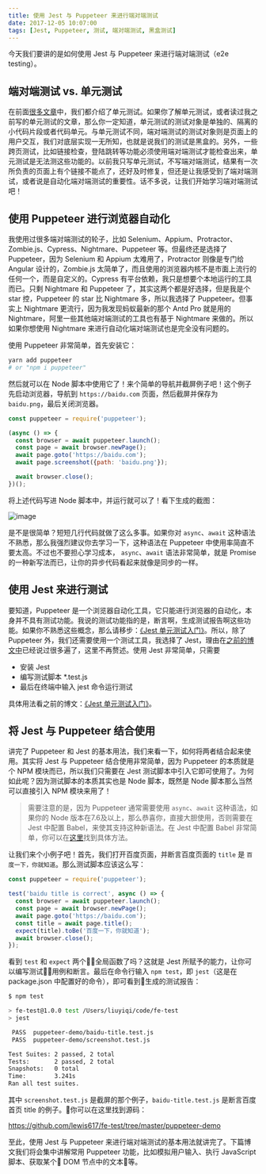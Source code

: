 ```yaml
---
title: 使用 Jest 与 Puppeteer 来进行端对端测试
date: 2017-12-05 10:07:00
tags: [Jest, Puppeteer, 测试, 端对端测试, 黑盒测试]
---
```


今天我们要讲的是如何使用 Jest 与 Puppeteer 来进行端对端测试（e2e testing）。

<!--more-->

## 端对端测试 vs. 单元测试

在前面[很多文章](http://www.liuyiqi.cn/tags/%E5%8D%95%E5%85%83%E6%B5%8B%E8%AF%95/)中，我们都介绍了单元测试。如果你了解单元测试，或者读过我之前写的单元测试的文章，那么你一定知道，单元测试的测试对象是单独的、隔离的小代码片段或者代码单元。与单元测试不同，端对端测试的测试对象则是页面上的用户交互，我们对底层实现一无所知，也就是说我们的测试是黑盒的。另外，一些跨页测试，比如链接检查，登陆跳转等功能必须使用端对端测试才能检查出来，单元测试是无法测这些功能的。以前我只写单元测试，不写端对端测试，结果有一次所负责的页面上有个链接不能点了，还好及时修复，但还是让我感受到了端对端测试，或者说是自动化端对端测试的重要性。话不多说，让我们开始学习端对端测试吧！

## 使用 Puppeteer 进行浏览器自动化

我使用过很多端对端测试的轮子，比如 Selenium、Appium、Protractor、Zombie.js、Cypress、Nightmare、Puppeteer 等。但最终还是选择了 Puppeteer，因为 Selenium 和 Appium 太难用了，Protractor 则像是专门给 Angular 设计的，Zombie.js 太简单了，而且使用的浏览器内核不是市面上流行的任何一个，而是自定义的。Cypress 有平台依赖，我只是想要个本地运行的工具而已。只剩 Nightmare 和 Puppeteer 了，其实这两个都是好选择，但是我是个 star 控，Puppeteer 的 star 比 Nightmare 多，所以我选择了 Puppeteer。但事实上 Nightmare 更流行，因为我发现蚂蚁最新的那个 Antd Pro 就是用的 Nightmare，阿里一些其他端对端测试的工具也有基于 Nightmare 来做的。所以如果你想使用 Nightmare 来进行自动化端对端测试也是完全没有问题的。


使用 Puppeteer 非常简单，首先安装它：

```sh
yarn add puppeteer
# or "npm i puppeteer"
```

然后就可以在 Node 脚本中使用它了！来个简单的导航并截屏例子吧！这个例子先启动浏览器，导航到 `https://baidu.com` 页面，然后截屏并保存为 `baidu.png`，最后关闭浏览器。

```js
const puppeteer = require('puppeteer');

(async () => {
  const browser = await puppeteer.launch();
  const page = await browser.newPage();
  await page.goto('https://baidu.com');
  await page.screenshot({path: 'baidu.png'});

  await browser.close();
})();
```

将上述代码写进 Node 脚本中，并运行就可以了！看下生成的截图：

![image](https://ws4.sinaimg.cn/large/83900b4egy1fm5t4ehv5pj20m80gomxw.jpg)

是不是很简单？短短几行代码就做了这么多事。如果你对 `async`、`await` 这种语法不熟悉，那么我强烈建议你去学习一下，这种语法在 Puppeteer 中使用率简直不要太高。不过也不要担心学习成本， `async`、`await` 语法非常简单，就是 Promise 的一种新写法而已，让你的异步代码看起来就像是同步的一样。

## 使用 Jest 来进行测试

要知道，Puppeteer 是一个浏览器自动化工具，它只能进行浏览器的自动化，本身并不具有测试功能。我说的测试功能指的是，断言啊，生成测试报告啊这些功能。如果你不熟悉这些概念，那么请移步：[《Jest 单元测试入门》](http://www.liuyiqi.cn/2017/02/15/start-jest/)。所以，除了 Puppeteer 外，我们还需要使用一个测试工具，我选择了 Jest，理由在[之前的博文中](http://www.liuyiqi.cn/tags/%E5%8D%95%E5%85%83%E6%B5%8B%E8%AF%95/)已经说过很多遍了，这里不再赘述。使用 Jest 非常简单，只需要

- 安装 Jest
- 编写测试脚本 *.test.js
- 最后在终端中输入 jest 命令运行测试

具体用法看之前的博文：[《Jest 单元测试入门》](http://www.liuyiqi.cn/2017/02/15/start-jest/)。

## 将 Jest 与 Puppeteer 结合使用

讲完了 Puppeteer 和 Jest 的基本用法，我们来看一下，如何将两者结合起来使用。其实将 Jest 与 Puppeteer 结合使用非常简单，因为 Puppeteer 的本质就是个 NPM 模块而已，所以我们只需要在 Jest 测试脚本中引入它即可使用了。为何如此呢？因为测试脚本的本质其实也是 Node 脚本，既然是 Node 脚本那么当然可以直接引入 NPM 模块来用了！

> 需要注意的是，因为 Puppeteer 通常需要使用 `async`、`await` 这种语法，如果你的 Node 版本在7.6及以上，那么恭喜你，直接大胆使用，否则需要在 Jest 中配置 Babel，来使其支持这种新语法。在 Jest 中配置 Babel 非常简单，你可以在[这里](http://facebook.github.io/jest/docs/en/getting-started#using-babel)找到具体方法。

让我们来个小例子吧！首先，我们打开百度页面，并断言百度页面的 `title` 是 `百度一下，你就知道`。那么测试脚本应该这么写：

```js
const puppeteer = require('puppeteer');

test('baidu title is correct', async () => {
  const browser = await puppeteer.launch();
  const page = await browser.newPage();
  await page.goto('https://baidu.com');
  const title = await page.title();
  expect(title).toBe('百度一下，你就知道');
  await browser.close();
});
```

看到 `test` 和 `expect` 两个全局函数了吗？这就是 Jest 所赋予的能力，让你可以编写测试用例和断言。最后在命令行输入 `npm test`，即 `jest`（这是在 package.json 中配置好的命令），即可看到生成的测试报告：

```sh
$ npm test

> fe-test@1.0.0 test /Users/liuyiqi/code/fe-test
> jest

 PASS  puppeteer-demo/baidu-title.test.js
 PASS  puppeteer-demo/screenshot.test.js

Test Suites: 2 passed, 2 total
Tests:       2 passed, 2 total
Snapshots:   0 total
Time:        3.241s
Ran all test suites.
```

其中 `screenshot.test.js` 是截屏的那个例子，`baidu-title.test.js` 是断言百度首页 title 的例子。你可以在这里找到源码：

<https://github.com/lewis617/fe-test/tree/master/puppeteer-demo>

至此，使用 Jest 与 Puppeteer 来进行端对端测试的基本用法就讲完了。下篇博文我们将会集中讲解常用 Puppeteer 功能，比如模拟用户输入、执行 JavaScript 脚本、获取某个 DOM 节点中的文本等。